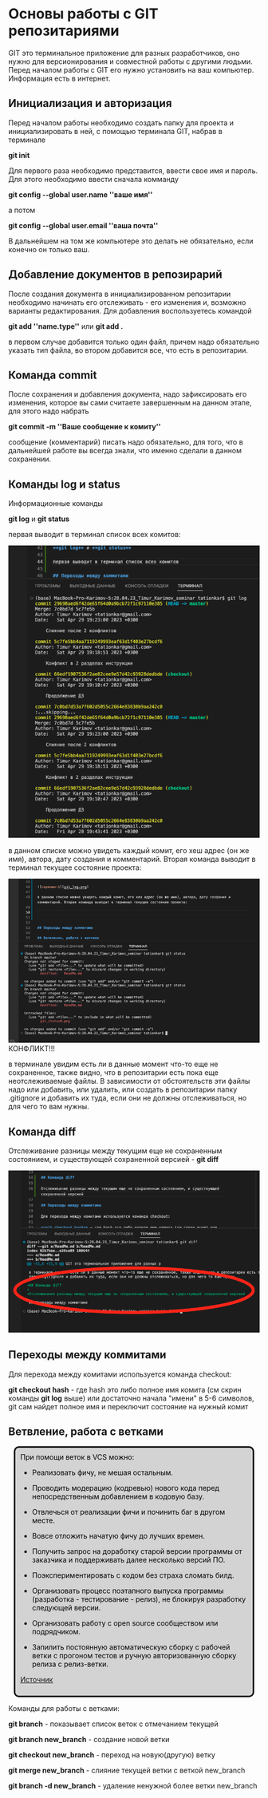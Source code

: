 # Основы работы с GIT репозитариями

GIT это терминальное приложение для разных разработчиков, оно нужно для версионирования и совместной работы с другими людьми.
Перед началом работы с GIT его нужно установить на ваш компьютер. Информация есть в интернет.

## Инициализация и авторизация

Перед началом работы необходимо создать папку для проекта и инициализировать в ней, с помощью терминала GIT, набрав в терминале 

**git init** 

Для первого раза необходимо представится, ввести свое имя и пароль. Для этого необходимо ввести сначала комманду 

**git config --global user.name ''ваше имя''** 

а потом 

**git config --global user.email ''ваша почта''** 

В дальнейшем на том же компьютере это делать не обязательно, если конечно он только ваш.

## Добавление документов в репозирарий

После создания документа в инициализированном репозитарии необходимо начинать его отслеживать - его изменения и, возможно варианты редактирования. Для добавления воспользуетесь командой 

**git add ''name.type''** или **git add .** 

в первом случае добавится только один файл, причем надо обязательно указать тип файла, во втором добавится все, что есть в репозитарии.

## Команда commit 

После сохранения и добавления документа, надо зафиксировать его изменения, которое вы сами считаете завершенным на данном этапе, для этого надо набрать

**git commit -m ''Ваше сообщение к комиту''**

сообщение (комментарий) писать надо обязательно, для того, что в дальнейшей работе вы всегда знали, что именно сделали в данном сохранении.

## Команды log и status

Информационные команды

**git log** и **git status**

первая выводит в терминал список всех комитов:

![скриншот1](git_log.png)

в данном списке можно увидеть каждый комит, его хеш адрес (он же имя), автора, дату создания и комментарий. Вторая команда выводит в терминал текущее состояние проекта:

![скриншот2](git_status.png) КОНФЛИКТ!!!

в терминале увидим есть ли в данные момент что-то еще не сохраненное, также видно, что в репозитарии есть пока еще неотслеживаемые файлы. В зависимости от обстоятельств эти файлы надо или добавить, или удалить, или создать в репозитарии папку .gitignore и добавить их туда, если они не должны отслеживаться, но для чего то вам нужны.

## Команда diff

Отслеживание разницы между текущим еще не сохраненным состоянием, и существующей сохраненной версией - **git diff**

![скриншот](git_diff.png)


## Переходы между коммитами

Для перехода между комитами используется команда checkout:

**git checkout hash** - где hash это либо полное имя комита (см скрин команды **git log** выше) или достаточно начала "имени" в 5-6 символов, git сам найдет полное имя и переключит состояние на нужный комит

## Ветвление, работа с ветками

<style>
      /* The . with the boxed represents that it is a class */
      .boxed {
        background: lightgrey;
        color: black;
        border: 3px solid black;
        margin: 0px auto;
        width: 456px;
        padding: 10px;
        border-radius: 10px;
      }
    </style>
<div class = boxed>
При помощи веток в VCS можно:

* Реализовать фичу, не мешая остальным.

* Проводить модерацию (кодревью) нового кода перед непосредственным добавлением в кодовую базу.

* Отвлечься от реализации фичи и починить баг в другом месте.
* Вовсе отложить начатую фичу до лучших времен.
* Получить запрос на доработку старой версии программы от заказчика и поддерживать далее несколько версий ПО.
* Поэкспериментировать с кодом без страха сломать билд.
* Организовать процесс поэтапного выпуска программы (разработка - тестирование - релиз), не блокируя разработку следующей версии.
* Организовать работу с open source сообществом или подрядчиком.
* Запилить постоянную автоматическую сборку с рабочей ветки с прогоном тестов и ручную авторизованную сборку релиза с релиз-ветки.

[Источник](https://ru.stackoverflow.com/questions/359844/Зачем-нужны-ветки)

</div>


Команды для работы с ветками:

**git branch** - показывает список веток с отмечанием текущей

**git branch new_branch** - создание новой ветки

**git checkout new_branch** - переход на новую(другую) ветку

**git merge new_branch** - слияние текущей ветки с веткой new_branch

**git branch -d new_branch** - удаление ненужной более ветки new_branch
